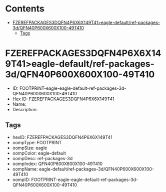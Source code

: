 



Contents
========

* [FZEREFPACKAGES3DQFN4P6X6X149T41>eagle-default/ref-packages-3d/QFN40P600X600X100-49T410](#fzerefpackages3dqfn4p6x6x149t41eagle-defaultref-packages-3dqfn40p600x600x100-49t410)
	* [Tags](#tags)

# FZEREFPACKAGES3DQFN4P6X6X149T41>eagle-default/ref-packages-3d/QFN40P600X600X100-49T410

- ID: FOOTPRINT-eagle-eagle-default-ref-packages-3d-QFN40P600X600X100-49T410
- Hex ID: FZEREFPACKAGES3DQFN4P6X6X149T41
- Name: 
- Description: 

## Tags

- hexID: FZEREFPACKAGES3DQFN4P6X6X149T41
- oompType: FOOTPRINT
- oompSize: eagle
- oompColor: eagle-default
- oompDesc: ref-packages-3d
- oompIndex: QFN40P600X600X100-49T410
- oompName: eagle-default/ref-packages-3d/QFN40P600X600X100-49T410
- oompID: FOOTPRINT-eagle-eagle-default-ref-packages-3d-QFN40P600X600X100-49T410
